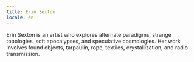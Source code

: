 ```yaml
---
title: Erin Sexton
locale: en
---
```


Erin Sexton is an artist who explores alternate paradigms, strange topologies, soft apocalypses, and speculative cosmologies. Her work involves found objects, tarpaulin, rope, textiles, crystallization, and radio transmission.

